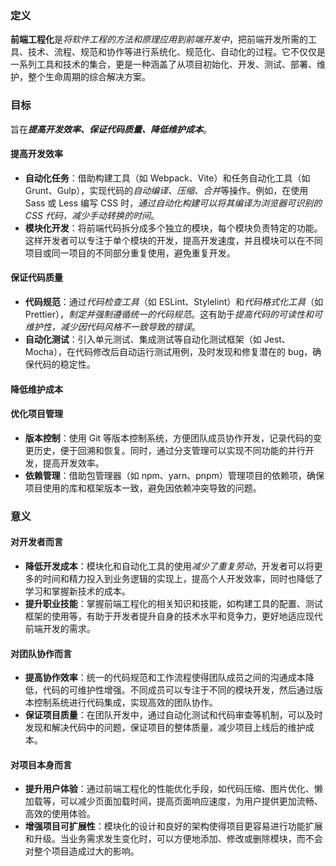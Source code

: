 ### 定义

**前端工程化**是*将软件工程的方法和原理应用到前端开发中*，把前端开发所需的工具、技术、流程、规范和协作等进行系统化、规范化、自动化的过程。它不仅仅是一系列工具和技术的集合，更是一种涵盖了从项目初始化、开发、测试、部署、维护，整个生命周期的综合解决方案。

### 目标
旨在***提高开发效率、保证代码质量、降低维护成本***。

#### 提高开发效率

- **自动化任务**：借助构建工具（如 Webpack、Vite）和任务自动化工具（如 Grunt、Gulp），实现代码的*自动编译、压缩、合并*等操作。例如，在使用 Sass 或 Less 编写 CSS 时，*通过自动化构建可以将其编译为浏览器可识别的 CSS 代码，减少手动转换的时间*。
- **模块化开发**：将前端代码拆分成多个独立的模块，每个模块负责特定的功能。这样开发者可以专注于单个模块的开发，提高开发速度，并且模块可以在不同项目或同一项目的不同部分重复使用，避免重复开发。

#### 保证代码质量

- **代码规范**：通过*代码检查工具*（如 ESLint、Stylelint）和*代码格式化工具*（如 Prettier），*制定并强制遵循统一的代码规范*。这有助于*提高代码的可读性和可维护性，减少因代码风格不一致导致的错误*。
- **自动化测试**：引入单元测试、集成测试等自动化测试框架（如 Jest、Mocha），在代码修改后自动运行测试用例，及时发现和修复潜在的 bug，确保代码的稳定性。

#### 降低维护成本

#### 优化项目管理

- **版本控制**：使用 Git 等版本控制系统，方便团队成员协作开发，记录代码的变更历史，便于回溯和恢复。同时，通过分支管理可以实现不同功能的并行开发，提高开发效率。
- **依赖管理**：借助包管理器（如 npm、yarn、pnpm）管理项目的依赖项，确保项目使用的库和框架版本一致，避免因依赖冲突导致的问题。

### 意义

#### 对开发者而言

- **降低开发成本**：模块化和自动化工具的使用*减少了重复劳动*，开发者可以将更多的时间和精力投入到业务逻辑的实现上，提高个人开发效率，同时也降低了学习和掌握新技术的成本。
- **提升职业技能**：掌握前端工程化的相关知识和技能，如构建工具的配置、测试框架的使用等，有助于开发者提升自身的技术水平和竞争力，更好地适应现代前端开发的需求。

#### 对团队协作而言

- **提高协作效率**：统一的代码规范和工作流程使得团队成员之间的沟通成本降低，代码的可维护性增强。不同成员可以专注于不同的模块开发，然后通过版本控制系统进行代码集成，实现高效的团队协作。
- **保证项目质量**：在团队开发中，通过自动化测试和代码审查等机制，可以及时发现和解决代码中的问题，保证项目的整体质量，减少项目上线后的维护成本。

#### 对项目本身而言

- **提升用户体验**：通过前端工程化的性能优化手段，如代码压缩、图片优化、懒加载等，可以减少页面加载时间，提高页面响应速度，为用户提供更加流畅、高效的使用体验。
- **增强项目可扩展性**：模块化的设计和良好的架构使得项目更容易进行功能扩展和升级。当业务需求发生变化时，可以方便地添加、修改或删除模块，而不会对整个项目造成过大的影响。
